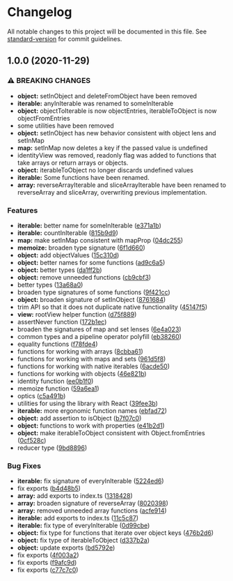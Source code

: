 # Changelog

All notable changes to this project will be documented in this file. See [standard-version](https://github.com/conventional-changelog/standard-version) for commit guidelines.

## 1.0.0 (2020-11-29)


### ⚠ BREAKING CHANGES

* **object:** setInObject and deleteFromObject have been removed
* **iterable:** anyInIterable was renamed to someInIterable
* **object:** objectToIterable is now objectEntries, iterableToObject is now objectFromEntries
* some utilities have been removed
* **object:** setInObject has new behavior consistent with object lens and setInMap
* **map:** setInMap now deletes a key if the passed value is undefined
* identityView was removed, readonly flag was added to functions that take arrays or
return arrays or objects.
* **object:** iterableToObject no longer discards undefined values
* **iterable:** Some functions have been renamed.
* **array:** reverseArrayIterable and sliceArrayIterable have been renamed to reverseArray and
sliceArray, overwriting previous implementation.

### Features

* **iterable:** better name for someInIterable ([e371a1b](https://github.com/obvibase/antiutils/commit/e371a1befb15b3feaf056019e7ee55d7b12d0ed9))
* **iterable:** countInIterable ([815b9d9](https://github.com/obvibase/antiutils/commit/815b9d943d1458b1ff392527ac880e382c0b43fe))
* **map:** make setInMap consistent with mapProp ([04dc255](https://github.com/obvibase/antiutils/commit/04dc2551219dfa63f1baf2860ed5309ac0977054))
* **memoize:** broaden type signature ([6f1d660](https://github.com/obvibase/antiutils/commit/6f1d66080cad1cb3aba2a8ffb40fd389ce83433a))
* **object:** add objectValues ([15c310d](https://github.com/obvibase/antiutils/commit/15c310d0e01d5f62e6df4b2c93759ef877aaf371))
* **object:** better names for some functions ([ad9c6a5](https://github.com/obvibase/antiutils/commit/ad9c6a5112cadaff9024b52edf25f17fc5a3e27a))
* **object:** better types ([da1ff2b](https://github.com/obvibase/antiutils/commit/da1ff2b0ce7c60bc695c780441b1fedafacbd9b2))
* **object:** remove unneeded functions ([cb9cbf3](https://github.com/obvibase/antiutils/commit/cb9cbf33fb3ce96a5baf31c95af9195ec7eb0f3a))
* better types ([13a68a0](https://github.com/obvibase/antiutils/commit/13a68a0e38e22c4c6f9dbbc127ce053ca8deb75a))
* broaden type signatures of some functions ([9f421cc](https://github.com/obvibase/antiutils/commit/9f421cc1946e49cbe1da27f1d62ed9b809bc6a36))
* **object:** broaden signature of setInObject ([8761684](https://github.com/obvibase/antiutils/commit/87616849c5b74c406954419caa1f645f1d84c9c7))
* trim API so that it does not duplicate native functionality ([45147f5](https://github.com/obvibase/antiutils/commit/45147f5f28e6533c94f1cea2bab4a5d692d83f9f))
* **view:** rootView helper function ([d75f889](https://github.com/obvibase/antiutils/commit/d75f889999dafcc546e9ba43bc8a2a6fccfcbd2b))
* assertNever function ([172b1ec](https://github.com/obvibase/antiutils/commit/172b1ec54092a376b72bfe571c867f796fd91440))
* broaden the signatures of map and set lenses ([6e4a023](https://github.com/obvibase/antiutils/commit/6e4a02353713e2468df41535393b46f79ed4dade))
* common types and a pipeline operator polyfill ([eb38260](https://github.com/obvibase/antiutils/commit/eb382602ff588a22ae360700ddcaa1f2c256ec96))
* equality functions ([f78fde4](https://github.com/obvibase/antiutils/commit/f78fde47bc7c78f1dc381609f20e2b1f1ba7cc4a))
* functions for working with arrays ([8cbba61](https://github.com/obvibase/antiutils/commit/8cbba612fd0eb3295bd66dd4754eb0581cfbb310))
* functions for working with maps and sets ([961d5f8](https://github.com/obvibase/antiutils/commit/961d5f82b576013056f7f1d6124fb525bcb96d8d))
* functions for working with native iterables ([6acde50](https://github.com/obvibase/antiutils/commit/6acde50b72473a55c80bac41b1977347b44945e4))
* functions for working with objects ([46e821b](https://github.com/obvibase/antiutils/commit/46e821b58107798568970533c86e673b55f34aa9))
* identity function ([ee0b1f0](https://github.com/obvibase/antiutils/commit/ee0b1f0f7da34e61f1f86fd0f18649defb22eb6c))
* memoize function ([59a6ea1](https://github.com/obvibase/antiutils/commit/59a6ea1367ce03f53a048f6c05814b6f569ae769))
* optics ([c5a491b](https://github.com/obvibase/antiutils/commit/c5a491b144db8067741deb136ec06a46e18f5ee2))
* utilities for using the library with React ([39fee3b](https://github.com/obvibase/antiutils/commit/39fee3bf06028f27b4bc52c386441e54148f7c38))
* **iterable:** more ergonomic function names ([ebfad72](https://github.com/obvibase/antiutils/commit/ebfad728f6c04a25a97b97e4b99e5335a401c3fa))
* **object:** add assertion to isObject ([b7f07c0](https://github.com/obvibase/antiutils/commit/b7f07c0ffa9c3183c3dbd0062a5f00fe6bb77310))
* **object:** functions to work with properties ([e41b2d1](https://github.com/obvibase/antiutils/commit/e41b2d13bc2322d35173e337d63f96a4e74a54fe))
* **object:** make iterableToObject consistent with Object.fromEntries ([0cf528c](https://github.com/obvibase/antiutils/commit/0cf528c56a00f1aa7ac007d80e7e2686316b1b84))
* reducer type ([9bd8896](https://github.com/obvibase/antiutils/commit/9bd88962f883b78ffe41827172ffaa2f025ef605))


### Bug Fixes

* **iterable:** fix signature of everyInIterable ([5224ed6](https://github.com/obvibase/antiutils/commit/5224ed661e219a466d98d5f75c6d70869bf29e7c))
* fix exports ([b4d48b5](https://github.com/obvibase/antiutils/commit/b4d48b530b8a55f3dcfcd9d38449a1ce4884b089))
* **array:** add exports to index.ts ([1318428](https://github.com/obvibase/antiutils/commit/13184282c3144839c6455d437242d9b049b02893))
* **array:** broaden signature of reverseArray ([8020398](https://github.com/obvibase/antiutils/commit/8020398a5c38c93c04908e1b8c7d7181e6221818))
* **array:** removed unneeded array functions ([acfe914](https://github.com/obvibase/antiutils/commit/acfe914052c8344216c4706d33899ecd99635b2d))
* **iterable:** add exports to index.ts ([11c5c87](https://github.com/obvibase/antiutils/commit/11c5c877abbc009ab2a18691c553f9d66ba34ba8))
* **iterable:** fix type of everyInIterable ([0d99cbe](https://github.com/obvibase/antiutils/commit/0d99cbe79b12781ac099526bbf892eb25c203250))
* **object:** fix type for functions that iterate over object keys ([476b2d6](https://github.com/obvibase/antiutils/commit/476b2d6515c27963fd0467e8b01e26e9448403eb))
* **object:** fix type of iterableToObject ([d337b2a](https://github.com/obvibase/antiutils/commit/d337b2ad16a28877d66cf278f46868dafce58524))
* **object:** update exports ([bd5792e](https://github.com/obvibase/antiutils/commit/bd5792ea97b6b6f913c0699eb62e4ca5b16917a7))
* fix exports ([4f003a2](https://github.com/obvibase/antiutils/commit/4f003a240b0a220785aecb2e42ee7638254c73f1))
* fix exports ([f9afc9d](https://github.com/obvibase/antiutils/commit/f9afc9d563f4ac78308fbb494d2ffe6939164456))
* fix exports ([c77c7c0](https://github.com/obvibase/antiutils/commit/c77c7c01a339f045fefc329e2ec10374e7b0ea6a))
